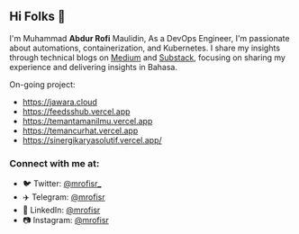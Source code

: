 ## Hi Folks 👋

I'm Muhammad **Abdur Rofi** Maulidin, As a DevOps Engineer, I'm passionate about automations, containerization, and Kubernetes. I share my insights through technical blogs on [Medium](https://mrofisr.medium.com/) and [Substack](https://substack.com/@mrofisr), focusing on sharing my experience and delivering insights in Bahasa.

On-going project:
- https://jawara.cloud
- https://feedsshub.vercel.app
- https://temantamanilmu.vercel.app
- https://temancurhat.vercel.app
- https://sinergikaryasolutif.vercel.app/

### Connect with me at:
- 🐦 Twitter: [@mrofisr_](https://twitter.com/mrofisr_)
- ✈️ Telegram: [@mrofisr](https://t.me/@mrofisr)
- 👥 LinkedIn: [@mrofisr](https://linkedin.com/in/mrofisr)
- 📷 Instagram: [@mrofisr](https://instagram.com/mrofisr)
